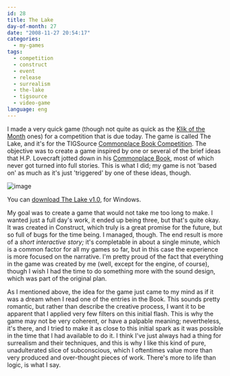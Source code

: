 ```yaml
---
id: 28
title: The Lake
day-of-month: 27
date: "2008-11-27 20:54:17"
categories:
  - my-games
tags:
  - competition
  - construct
  - event
  - release
  - surrealism
  - the-lake
  - tigsource
  - video-game
language: eng
---
```


I made a very quick game (though not quite as quick as the [Klik of the Month](/tag/kotm/) ones) for a competition that is due today. The game is called The Lake, and it's for the TIGSource [Commonplace Book Competition](http://tigsource.com/articles/2008/10/17/tigcompo-commonplace-book). The objective was to create a game inspired by one or several of the brief ideas that H.P. Lovecraft jotted down in his [Commonplace Book](http://www.lapetiteclaudine.com/archives/011196.html), most of which never got turned into full stories. This is what I did; my game is not 'based on' as much as it's just 'triggered' by one of these ideas, though.

![image](/files/2008/11-the-lake/lakescreen.png "The Lake title screen")

You can [download The Lake v1.0](//www.agj.cl/files/games/lake_1_0.zip), for Windows.

My goal was to create a game that would not take me too long to make. I wanted just a full day's work, it ended up being three, but that's quite okay. It was created in Construct, which truly is a great promise for the future, but so full of bugs for the time being. I managed, though. The end result is more of a _short interactive story;_ it's completable in about a single minute, which is a common factor for all my games so far, but in this case the experience is more focused on the narrative. I'm pretty proud of the fact that everything in the game was created by me (well, except for the engine, of course), though I wish I had the time to do something more with the sound design, which was part of the original plan.

As I mentioned above, the idea for the game just came to my mind as if it was a dream when I read one of the entries in the Book. This sounds pretty romantic, but rather than describe the creative process, I want it to be apparent that I applied very few filters on this initial flash. This is why the game may not be very coherent, or have a palpable meaning; nevertheless, it's there, and I tried to make it as close to this initial spark as it was possible in the time that I had available to do it. I think I've just always had a thing for surrealism and their techniques, and this is why I like this kind of pure, unadulterated slice of subconscious, which I oftentimes value more than very produced and over-thought pieces of work. There's more to life than logic, is what I say.
